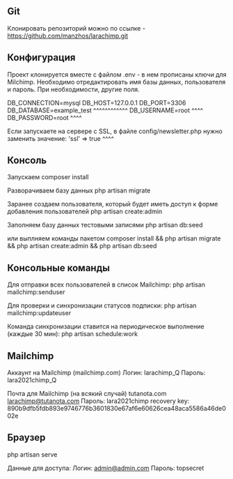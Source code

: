 
## Git

Клонировать репозиторий можно по ссылке - https://github.com/manzhos/larachimp.git 



## Конфигурация

Проект клонируется вместе с файлом .env - в нем прописаны ключи для Milchimp.
Необходимо отредактировать имя базы данных, пользователя и пароль. При необходимости, другие поля.  

DB_CONNECTION=mysql
DB_HOST=127.0.0.1
DB_PORT=3306
DB_DATABASE=example_test
            ^^^^^^^^^^^^
DB_USERNAME=root
            ^^^^
DB_PASSWORD=root
            ^^^^


Если запускаете на сервере c SSL, в файле config/newsletter.php нужно заменить значение:
'ssl' => true
         ^^^^



## Консоль

Запускаем
composer install

Разворачиваем базу данных
php artisan migrate

Заранее создаем пользователя, который будет иметь доступ к форме добавления пользователей
php artisan create:admin

Заполняем базу данных тестовыми записями 
php artisan db:seed

или выплняем команды пакетом 
composer install && php artisan migrate && php artisan create:admin && php artisan db:seed



## Консольные команды

Для отправки всех пользователей в список Mailchimp: 
php artisan mailchimp:senduser

Для проверки и синхронизации статусов подписки:
php artisan mailchimp:updateuser

Команда синхронизации ставится на периодическое выполнение (каждые 30 мин):
php artisan schedule:work



## Mailchimp

Аккаунт на Mailchimp (mailchimp.com)
Логин:  larachimp_Q
Пароль: lara2021chimp_Q

Почта для Mailchimp (на всякий случай)
tutanota.com
larachimp@tutanota.com
Пароль: lara2021chimp
recovery key: 890b9dfb5fdb893e9746776b3601830e67af6e60626cea48aca5586a46de002e



## Браузер

php artisan serve

Данные для доступа:
Логин:  admin@admin.com
Пароль: topsecret


